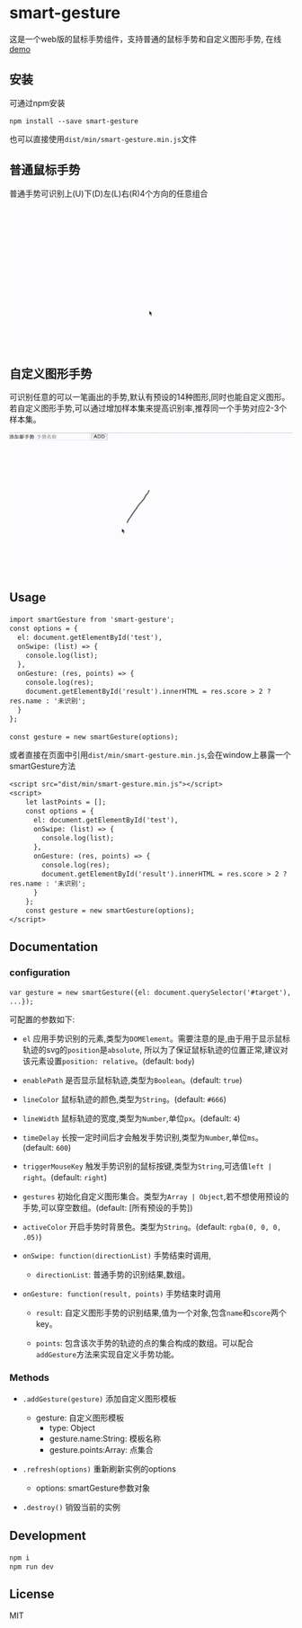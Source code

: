 # smart-gesture

这是一个web版的鼠标手势组件，支持普通的鼠标手势和自定义图形手势, 在线 [demo](https://elemefe.github.io/smart-gesture/)

## 安装

可通过npm安装

```
npm install --save smart-gesture
```

也可以直接使用`dist/min/smart-gesture.min.js`文件

## 普通鼠标手势

普通手势可识别上(U)下(D)左(L)右(R)4个方向的任意组合

![basic-gesture](images/basic-gesture.gif)

## 自定义图形手势

可识别任意的可以一笔画出的手势,默认有预设的14种图形,同时也能自定义图形。若自定义图形手势,可以通过增加样本集来提高识别率,推荐同一个手势对应2-3个样本集。

![smart-gesture](images/smart-gesture.gif)

## Usage

```
import smartGesture from 'smart-gesture';
const options = {
  el: document.getElementById('test'),             
  onSwipe: (list) => {
    console.log(list);
  },
  onGesture: (res, points) => {
    console.log(res);
    document.getElementById('result').innerHTML = res.score > 2 ? res.name : '未识别';
  }
};

const gesture = new smartGesture(options);
```

或者直接在页面中引用`dist/min/smart-gesture.min.js`,会在window上暴露一个smartGesture方法
```
<script src="dist/min/smart-gesture.min.js"></script>
<script>
    let lastPoints = [];
    const options = {
      el: document.getElementById('test'),             
      onSwipe: (list) => {
        console.log(list);
      },
      onGesture: (res, points) => {
        console.log(res);
        document.getElementById('result').innerHTML = res.score > 2 ? res.name : '未识别';
      }
    };
    const gesture = new smartGesture(options);
</script>
```

## Documentation

### configuration

```
var gesture = new smartGesture({el: document.querySelector('#target'), ...});
```

可配置的参数如下:

- `el` 应用手势识别的元素,类型为`DOMElement`。需要注意的是,由于用于显示鼠标轨迹的svg的`position`是`absolute`,
所以为了保证鼠标轨迹的位置正常,建议对该元素设置`position: relative`。(default: `body`)

- `enablePath` 是否显示鼠标轨迹,类型为`Boolean`。(default: `true`)

- `lineColor` 鼠标轨迹的颜色,类型为`String`。(default: `#666`)

- `lineWidth` 鼠标轨迹的宽度,类型为`Number`,单位`px`。(default: `4`)

- `timeDelay` 长按一定时间后才会触发手势识别,类型为`Number`,单位`ms`。(default: `600`)

- `triggerMouseKey` 触发手势识别的鼠标按键,类型为`String`,可选值`left | right`。(default: `right`)

- `gestures` 初始化自定义图形集合。类型为`Array | Object`,若不想使用预设的手势,可以穿空数组。(default: [所有预设的手势])

- `activeColor` 开启手势时背景色。类型为`String`。(default: `rgba(0, 0, 0, .05)`)

- `onSwipe: function(directionList)` 手势结束时调用, 

    - `directionList`: 普通手势的识别结果,数组。


- `onGesture: function(result, points)` 手势结束时调用

    - `result`: 自定义图形手势的识别结果,值为一个对象,包含`name`和`score`两个key。
    
    - `points`: 包含该次手势的轨迹的点的集合构成的数组。可以配合`addGesture`方法来实现自定义手势功能。


### Methods

- `.addGesture(gesture)` 添加自定义图形模板
    - gesture: 自定义图形模板
        - type: Object
        - gesture.name:String: 模板名称
        - gesture.points:Array: 点集合

- `.refresh(options)` 重新刷新实例的options

    - options: smartGesture参数对象

- `.destroy()` 销毁当前的实例

## Development

```
npm i
npm run dev
```

## License

MIT
